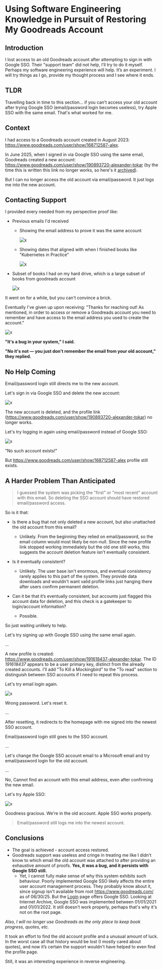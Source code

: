 # Using Software Engineering Knowledge in Pursuit of Restoring My Goodreads Account

## Introduction

I lost access to an old Goodreads account after attempting to sign in with Google SSO. Their "support team" did not help, I’ll try to do it myself. Perhaps my software engineering experience will help. It’s an experiment. I will try things as I go, provide my thought process and I see where it ends.

## TLDR

Travelling back in time to this section… if you can't access your old account after trying Google SSO (email/password login becomes useless), try Apple SSO with the same email. That's what worked for me.

## Context

I had access to a Goodreads account created in August 2023: <https://www.goodreads.com/user/show/168712587-alex>.

In June 2025, when I signed in via Google SSO using the same email, Goodreads created a new account: <https://www.goodreads.com/user/show/190893720-alexander-tokar> (by the time this is written this link no longer works, so here's it [archived](https://web.archive.org/web/20250603114410/https://www.goodreads.com/user/show/190893720-alexander-tokar)).

But I can no longer access the old account via email/password. It just logs me into the new account.

## Contacting Support

I provided every needed from my perspective proof like:

- Previous emails I'd received
  - Showing the email address to prove it was the same account

    ![x](/static/articles/engineering/restoring_goodreads_account_access/images/support/old_received_emails/with_email_account_shown.jpg)

  - Showing dates that aligned with when I finished books like "Kubernetes in Practice"

    ![x](/static/articles/engineering/restoring_goodreads_account_access/images/support/old_received_emails/with_dates.jpg)

- Subset of books I had on my hard drive, which is a large subset of books from goodreads account

    ![x](/static/articles/engineering/restoring_goodreads_account_access/images/support/books_on_hard_drive_subset.jpg)

It went on for a while, but you can't convince a brick.

Eventually I've given up upon receiving: "Thanks for reaching out! As mentioned, in order to access or remove a Goodreads account you need to remember and have access to the email address you used to create the account."

![x](/static/articles/engineering/restoring_goodreads_account_access/images/support/final_responses.jpg)

**"It's a bug in your system," I said.**

**"No it's not — you just don't remember the email from your old account," they replied.**

## No Help Coming

Email/password login still directs me to the new account.

Let's sign in via Google SSO and delete the new account:

![x](/static/articles/engineering/restoring_goodreads_account_access/images/myself/deleting_2nd_account.jpg)

The new account is deleted, and the profile link (<https://www.goodreads.com/user/show/190893720-alexander-tokar>) no longer works.

Let's try logging in again using email/password instead of Google SSO:

![x](/static/articles/engineering/restoring_goodreads_account_access/images/myself/email_does_not_exist_after_deleting_2nd_account.jpg)

"No such account exists!"

But <https://www.goodreads.com/user/show/168712587-alex> profile still exists.

## A Harder Problem Than Anticipated

> I guessed the system was picking the "first" or "most recent" account with this email. So deleting the SSO account should have restored email/password access.

So is it that:

- Is there a bug that not only deleted a new account, but also unattached the old account from this email?
  - Unlikely. From the beginning they relied on email/password, so the email column would most likely be non-null. Since the new profile link stopped working immediately but the old one still works, this suggests the account deletion feature isn't eventually consistent.

- Is it eventually consistent?
  - Unlikely. The user base isn't enormous, and eventual consistency rarely applies to this part of the system. They provide data downloads and wouldn't want valid profile links just hanging there after users confirm permanent deletion.

- Can it be that it’s eventually consistent, but accounts just flagged this account data for deletion, and this check is a gatekeeper to login/account information?
  - Possible.

So just waiting unlikely to help.

Let's try signing up with Google SSO using the same email again.

...

A new profile is created: <https://www.goodreads.com/user/show/191618437-alexander-tokar>. The ID *191618437* appears to be a user primary key, distinct from the already created accounts. I'll add "To Kill a Mockingbird" to the "To read" section to distinguish between SSO accounts if I need to repeat this process.

Let's try email login again.

![x](/static/articles/engineering/restoring_goodreads_account_access/images/myself/wrong_password_after_creating_3rd_account.jpg)

Wrong password. Let's reset it.

...

After resetting, it redirects to the homepage with me signed into the newest SSO account.

Email/password login still goes to the SSO account.

...

Let's change the Google SSO account email to a Microsoft email and try email/password login for the old account.

...

No, Cannot find an account with this email address, even after confirming the new email.

Let's try Apple SSO:

![x](/static/articles/engineering/restoring_goodreads_account_access/images/myself/success_with_apple_sso.jpg)

Goodness gracious. We're in the old account.
Apple SSO works properly.

> Email/password still logs me into the newest account.

## Conclusions

- The goal is achieved - account access restored.
- Goodreads support was useless and cringe in treating me like I didn't know to which email the old account was attached to after providing an exhaustive amount of proofs. **Yes, it was a bug, and it persists with Google SSO still.**
  - Yet, I cannot fully make sense of why this system exhibits such behaviour. Poorly implemented Google SSO likely affects the entire user account management process. They probably know about it, since signup isn't available from root <https://www.goodreads.com/> as of 06/30/25. But the [Login](https://www.goodreads.com/user/sign_in) page offers Google SSO. Looking at Internet Archive, Google SSO was implemented between 01/01/2021 and 01/01/2022. It still doesn't work properly, perhaps that's why it's not on the root page.

*Also, I will no longer use Goodreads as the only place to keep book progress, quotes, etc.*

It took an effort to find the old account profile and a unusual amount of luck. In the worst case all that history would be lost (I mostly cared about quotes), and now it’s certain the support wouldn't have helped to even find the profile page.

Still, it was an interesting experience in reverse engineering.
